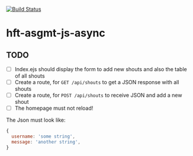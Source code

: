 [![Build Status](https://travis-ci.org/hft-stuttgart-ipr/hft-asgmt-js-async-Arni92x.svg?branch=master)](https://travis-ci.org/hft-stuttgart-ipr/hft-asgmt-js-async-Arni92x)

# hft-asgmt-js-async

## TODO
  - [ ] Index.ejs should display the form to add new shouts and also the table of all shouts
  - [ ] Create a route, for `GET /api/shouts` to get a JSON response with all shouts
  - [ ] Create a route, for `POST /api/shouts` to receive JSON and add a new shout
  - [ ] The homepage must not reload!

The Json must look like:

```js
{
  username: 'some string',
  message: 'another string',
}
```
